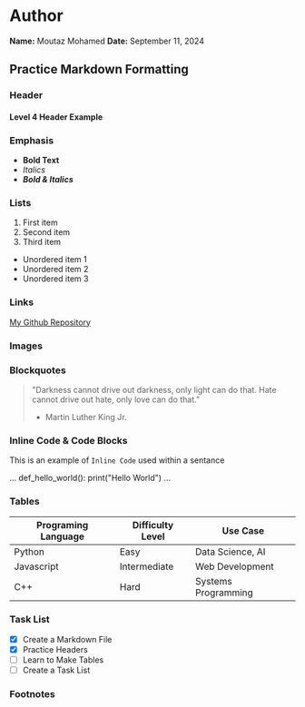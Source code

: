 # Author
**Name:** Moutaz Mohamed
**Date:** September 11, 2024

## Practice Markdown Formatting

### Header
#### Level 4 Header Example

### Emphasis
- **Bold Text**
- *Italics*
- ***Bold & Italics***

### Lists
1. First item
2. Second item
3. Third item

- Unordered item 1
- Unordered item 2
- Unordered item 3

### Links
[My Github Repository](https://github.com/MoutazMohamed0/Data110 "Moutaz's Data110 repository")

### Images


### Blockquotes
> "Darkness cannot drive out darkness, only light can do that. Hate cannot drive out hate, only love can do that."
>  - Martin Luther King Jr.

### Inline Code & Code Blocks
This is an example of `Inline Code` used within a sentance

...
def_hello_world():
  print("Hello World")
...

### Tables
|Programing Language|Difficulty Level|Use Case|
|-------------------|----------------|-------------------|
|Python             |Easy            |Data Science, AI   |
|Javascript         |Intermediate    |Web Development    |
|C++                |Hard            |Systems Programming|

### Task List
- [x] Create a Markdown File
- [x] Practice Headers
- [ ] Learn to Make Tables
- [ ] Create a Task List

### Footnotes

